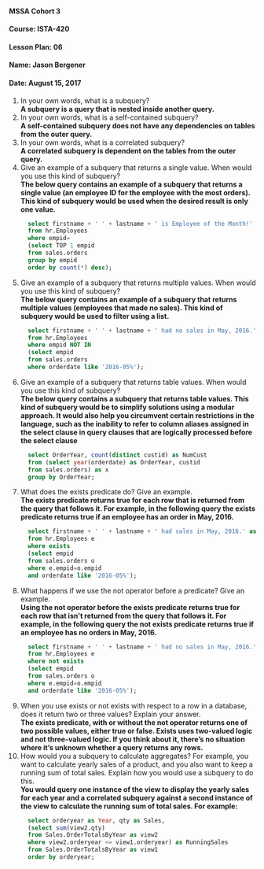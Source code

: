 #### MSSA Cohort 3
#### Course: ISTA-420
#### Lesson Plan: 06
#### Name: Jason Bergener
#### Date: August 15, 2017

1. In your own words, what is a subquery?  
**A subquery is a query that is nested inside another query.**
1. In your own words, what is a self-contained subquery?  
**A self-contained subquery does not have any dependencies on tables from the outer query.**
1. In your own words, what is a correlated subquery?  
**A correlated subquery is dependent on the tables from the outer query.**
1. Give an example of a subquery that returns a single value. When would you use this kind of subquery?  
**The below query contains an example of a subquery that returns a single value (an employee ID for the employee with the most orders). This kind of subquery would be used when the desired result is only one value.**
      ```sql
        select firstname + ' ' + lastname + ' is Employee of the Month!' as winner
        from hr.Employees
        where empid=
        (select TOP 1 empid
        from sales.orders
        group by empid
        order by count(*) desc);
      ```
1.	Give an example of a subquery that returns multiple values. When would you use this kind of subquery?  
**The below query contains an example of a subquery that returns multiple values (employees that made no sales). This kind of subquery would be used to filter using a list.**
      ```sql
        select firstname + ' ' + lastname + ' had no sales in May, 2016.' as counsel
        from hr.Employees
        where empid NOT IN
        (select empid
        from sales.orders
		where orderdate like '2016-05%');
      ```
1.	Give an example of a subquery that returns table values. When would you use this kind of subquery?  
**The below query contains a subquery that returns table values. This kind of subquery would be to simplify solutions using a modular approach. It would also help you circumvent certain restrictions in the language, such as the inability to refer to column aliases assigned in the select clause in query clauses that are logically processed before the select clause**
      ```sql
        select OrderYear, count(distinct custid) as NumCust
        from (select year(orderdate) as OrderYear, custid
        from sales.orders) as x
        group by OrderYear;
      ```
1. What does the exists predicate do? Give an example.  
**The exists predicate returns true for each row that is returned from the query that follows it. For example, in the following query the exists predicate returns true if an employee has an order in May, 2016.**
      ```sql
        select firstname + ' ' + lastname + ' had sales in May, 2016.' as award
        from hr.Employees e
        where exists
        (select empid
        from sales.orders o
		where e.empid=o.empid
		and orderdate like '2016-05%');
      ```
1. What happens if we use the not operator before a predicate? Give an example.  
**Using the not operator before the exists predicate returns true for each row that isn't returned from the query that follows it. For example, in the following query the not exists predicate returns true if an employee has no orders in May, 2016.**
      ```sql
        select firstname + ' ' + lastname + ' had no sales in May, 2016.' as counsel
        from hr.Employees e
        where not exists
        (select empid
        from sales.orders o
		where e.empid=o.empid
		and orderdate like '2016-05%');
      ```
1. When you use exists or not exists with respect to a row in a database, does it return two or three values? Explain your answer.  
**The exists predicate, with or without the not operator returns one of two possible values, either true or false. Exists uses two-valued logic and not three-valued logic. If you think about it, there’s no situation where it’s unknown whether a query returns any rows.**
1. How would you a subquery to calculate aggregates? For example, you want to calculate yearly sales of a product, and you also want to keep a running sum of total sales. Explain how you would use a subquery to do this.  
**You would query one instance of the view to display the yearly sales for each year and a correlated subquery against a second instance of the view to calculate the running sum of total sales. For example:**
      ```sql
        select orderyear as Year, qty as Sales,
        (select sum(view2.qty)
        from Sales.OrderTotalsByYear as view2
        where view2.orderyear <= view1.orderyear) as RunningSales
        from Sales.OrderTotalsByYear as view1
        order by orderyear;
      ```